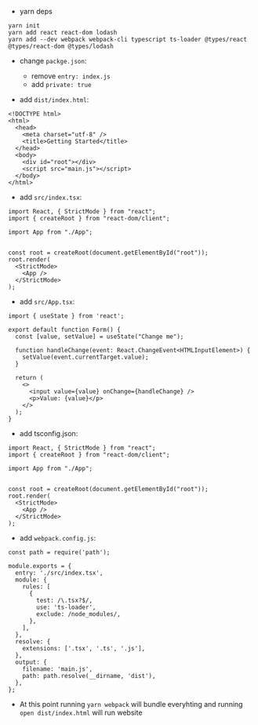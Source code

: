 
* yarn deps

```
yarn init
yarn add react react-dom lodash
yarn add --dev webpack webpack-cli typescript ts-loader @types/react @types/react-dom @types/lodash
```

* change `packge.json`:
  * remove `entry: index.js`
  * add `private: true`

* add `dist/index.html`:
```
<!DOCTYPE html>
<html>
  <head>
    <meta charset="utf-8" />
    <title>Getting Started</title>
  </head>
  <body>
    <div id="root"></div>
    <script src="main.js"></script>
  </body>
</html>
```

* add `src/index.tsx`:
```
import React, { StrictMode } from "react";
import { createRoot } from "react-dom/client";

import App from "./App";


const root = createRoot(document.getElementById("root"));
root.render(
  <StrictMode>
    <App />
  </StrictMode>
);
```

* add `src/App.tsx`:
```
import { useState } from 'react';

export default function Form() {
  const [value, setValue] = useState("Change me");

  function handleChange(event: React.ChangeEvent<HTMLInputElement>) {
    setValue(event.currentTarget.value);
  }

  return (
    <>
      <input value={value} onChange={handleChange} />
      <p>Value: {value}</p>
    </>
  );
}
```

* add tsconfig.json:
```
import React, { StrictMode } from "react";
import { createRoot } from "react-dom/client";

import App from "./App";


const root = createRoot(document.getElementById("root"));
root.render(
  <StrictMode>
    <App />
  </StrictMode>
);
```

* add `webpack.config.js`:
```
const path = require('path');

module.exports = {
  entry: './src/index.tsx',
  module: {
    rules: [
      {
        test: /\.tsx?$/,
        use: 'ts-loader',
        exclude: /node_modules/,
      },
    ],
  },
  resolve: {
    extensions: ['.tsx', '.ts', '.js'],
  },
  output: {
    filename: 'main.js',
    path: path.resolve(__dirname, 'dist'),
  },
};

```

* At this point running `yarn webpack` will bundle everyhting and running `open dist/index.html` will run website
